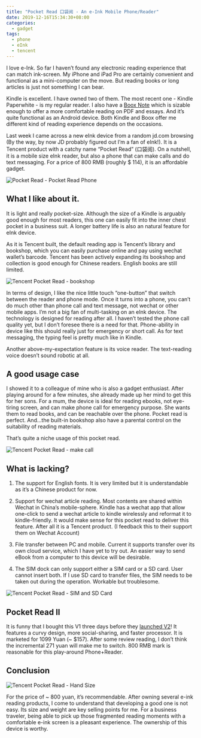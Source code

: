 ```yaml
---
title: "Pocket Read 口袋阅 - An e-Ink Mobile Phone/Reader"
date: 2019-12-16T15:34:30+08:00
categories:
  - gadget
tags:
  - phone
  - eInk
  - tencent
---
```


I love e-Ink. So far I haven’t found any electronic reading experience that can match ink-screen. My iPhone and iPad Pro are certainly convenient and functional as a mini-computer on the move. But reading books or long articles is just not something I can bear.

Kindle is excellent. I have owned two of them. The most recent one - Kindle Paperwhite - is my regular reader. I also have a [Boox Note][Boox] which is sizable enough to offer a more comfortable reading on PDF and essays. And it’s quite functional as an Android device. Both Kindle and Boox offer me different kind of reading experience depends on the occasions.

Last week I came across a new eInk device from a random jd.com browsing (By the way, by now JD probably figured out I’m a fan of eInk!). It is a Tencent product with a catchy name “Pocket Read” (口袋阅). On a nutshell, it is a mobile size eInk reader, but also a phone that can make calls and do text messaging. For a price of 800 RMB (roughly $ 114), it is an affordable gadget.

![Pocket Read - Pocket Read Phone][img-pocket-read-phone]

## What I like about it.

It is light and really pocket-size. Although the size of a Kindle is arguably good enough for most readers, this one can easily fit into the inner chest pocket in a business suit. A longer battery life is also an natural feature for eInk device.

As it is Tencent built, the default reading app is Tencent’s library and bookshop, which you can easily purchase online and pay using wechat wallet’s barcode. Tencent has been actively expanding its bookshop and collection is good enough for Chinese readers. English books are still limited.

![Tencent Pocket Read - bookshop][img-bookshop]

In terms of design, I like the nice little touch “one-button” that switch between the reader and phone mode. Once it turns into a phone, you can’t do much other than phone call and text message, not wechat or other mobile apps. I’m not a big fan of multi-tasking on an eInk device. The technology is designed for reading after all. I haven’t tested the phone call quality yet, but I don’t foresee there is a need for that. Phone-ability in device like this should really just for emergency or short call. As for text messaging, the typing feel is pretty much like in Kindle.

Another above-my-expectation feature is its voice reader. The text-reading voice doesn’t sound robotic at all.

## A good usage case

I showed it to a colleague of mine who is also a gadget enthusiast. After playing around for a few minutes, she already made up her mind to get this for her sons. For a mum, the device is ideal for reading ebooks, not eye-tiring screen, and can make phone call for emergency purpose. She wants them to read books, and can be reachable over the phone. Pocket read is perfect. And...the built-in bookshop also have a parental control on the suitability of reading materials.

That’s quite a niche usage of this pocket read.

![Tencent Pocket Read - make call][img-call]

## What is lacking?

1. The support for English fonts. It is very limited but it is understandable as it’s a Chinese product for now.

2. Support for wechat article reading. Most contents are shared within Wechat in China’s mobile-sphere. Kindle has a wechat app that allow one-click to send a wechat article to kindle wirelessly and reformat it to kindle-friendly. It would make sense for this pocket read to deliver this feature. After all it is a Tencent product. (I feedback this to their support them on Wechat Account)

3. File transfer between PC and mobile. Current it supports transfer over its own cloud service, which I have yet to try out. An easier way to send eBook from a computer to this device will be desirable.

4. The SIM dock can only support either a SIM card or a SD card. User cannot insert both. If I use SD card to transfer files, the SIM needs to be taken out during the operation. Workable but troublesome.

![Tencent Pocket Read - SIM and SD Card][img-sim-sd]

## Pocket Read II

It is funny that I bought this V1 three days before they [launched V2][v2]! It features a curvy design, more social-sharing, and faster processor. It is marketed for 1099 Yuan (~ $157). After some review reading, I don’t think the incremental 271 yuan will make me to switch. 800 RMB mark is reasonable for this play-around Phone+Reader.

## Conclusion

![Tencent Pocket Read - Hand Size][img-size]

For the price of ~ 800 yuan, it’s recommendable. After owning several e-ink reading products, I come to understand that developing a good one is not easy. Its size and weight are key selling points for me. For a business traveler, being able to pick up those fragmented reading moments with a comfortable e-ink screen is a pleasant experience. The ownership of this device is worthy.

[boox]: https://www.boox.com/en/
[v2]: https://www.ithome.com/0/463/152.htm
[img-pocket-read-phone]: /assets/images/pocket-read-phone.JPG
[img-red]: /assets/images/pocket-read-phone.JPG
[img-bookshop]: /assets/images/pocket-read-booshop.JPG
[img-call]: /assets/images/pocket-read-call.JPG
[img-sim-sd]: /assets/images/pocket-read-sim-sd.JPG
[img-size]: /assets/images/pocket-read-size.JPG
